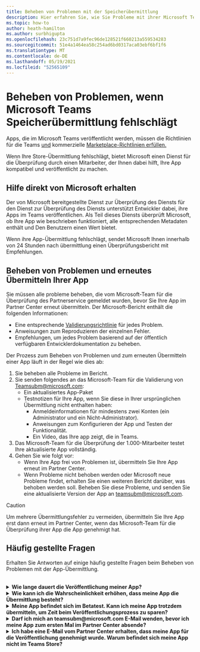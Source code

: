 ```yaml
---
title: Beheben von Problemen mit der Speicherübermittlung
description: Hier erfahren Sie, wie Sie Probleme mit ihrer Microsoft Teams beheben.
ms.topic: how-to
author: heath-hamilton
ms.author: surbhigupta
ms.openlocfilehash: 23c751d7a9fec96de128521f660213a559534283
ms.sourcegitcommit: 51e4a1464ea58c254ad6bd0317aca03ebf6bf1f6
ms.translationtype: MT
ms.contentlocale: de-DE
ms.lasthandoff: 05/19/2021
ms.locfileid: "52565109"
---
```

# <a name="resolve-issues-if-your-microsoft-teams-store-submission-fails"></a>Beheben von Problemen, wenn Microsoft Teams Speicherübermittlung fehlschlägt

Apps, die im Microsoft Teams veröffentlicht werden, müssen die Richtlinien für die Teams [und](~/concepts/deploy-and-publish/appsource/prepare/teams-store-validation-guidelines.md) kommerzielle [Marketplace-Richtlinien erfüllen.](/legal/marketplace/certification-policies)

Wenn Ihre Store-Übermittlung fehlschlägt, bietet Microsoft einen Dienst für die Überprüfung durch einen Mitarbeiter, der Ihnen dabei hilft, Ihre App kompatibel und veröffentlicht zu machen.

## <a name="get-help-directly-from-microsoft"></a>Hilfe direkt von Microsoft erhalten

Der von Microsoft bereitgestellte Dienst zur Überprüfung des Diensts für den Dienst zur Überprüfung des Diensts unterstützt Entwickler dabei, ihre Apps im Teams veröffentlichen. Als Teil dieses Diensts überprüft Microsoft, ob Ihre App wie beschrieben funktioniert, alle entsprechenden Metadaten enthält und Den Benutzern einen Wert bietet.

Wenn ihre App-Übermittlung fehlschlägt, sendet Microsoft Ihnen innerhalb von 24 Stunden nach übermittlung einen Überprüfungsbericht mit Empfehlungen.

## <a name="resolve-issues-and-resubmit-your-app"></a>Beheben von Problemen und erneutes Übermitteln Ihrer App

Sie müssen alle probleme beheben, die vom Microsoft-Team für die Überprüfung des Partnerservice gemeldet wurden, bevor Sie Ihre App im Partner Center erneut übermitteln. Der Microsoft-Bericht enthält die folgenden Informationen:

* Eine entsprechende [Validierungsrichtlinie](~/concepts/deploy-and-publish/appsource/prepare/teams-store-validation-guidelines.md) für jedes Problem.
* Anweisungen zum Reproduzieren der einzelnen Fehler.
* Empfehlungen, um jedes Problem basierend auf der öffentlich verfügbaren Entwicklerdokumentation zu beheben.

Der Prozess zum Beheben von Problemen und zum erneuten Übermitteln einer App läuft in der Regel wie dies ab:

1. Sie beheben alle Probleme im Bericht.
1. Sie senden folgendes an das Microsoft-Team für die Validierung von <a href="mailto:teamsubm@microsoft.com">Teamsubm@microsoft.com:</a>
   * Ein aktualisiertes App-Paket
   * Testnotizen für Ihre App, wenn Sie diese in Ihrer ursprünglichen Übermittlung nicht enthalten haben:
      * Anmeldeinformationen für mindestens zwei Konten (ein Administrator und ein Nicht-Administrator).
      * Anweisungen zum Konfigurieren der App und Testen der Funktionalität.
      * Ein Video, das Ihre app zeigt, die in Teams.
1. Das Microsoft-Team für die Überprüfung der 1.000-Mitarbeiter testet Ihre aktualisierte App vollständig.
1. Gehen Sie wie folgt vor:
   * Wenn Ihre App frei von Problemen ist, übermitteln Sie Ihre App erneut im Partner Center.
   * Wenn Probleme nicht behoben werden oder Microsoft neue Probleme findet, erhalten Sie einen weiteren Bericht darüber, was behoben werden soll. Beheben Sie diese Probleme, und senden Sie eine aktualisierte Version der App an <a href="mailto:teamsubm@microsoft.com">teamsubm@microsoft.com.</a>

> [!CAUTION]
> Um mehrere Übermittlungsfehler zu vermeiden, übermitteln Sie Ihre App erst dann erneut im Partner Center, wenn das Microsoft-Team für die Überprüfung ihrer App die App genehmigt hat.

## <a name="faq"></a>Häufig gestellte Fragen

Erhalten Sie Antworten auf einige häufig gestellte Fragen beim Beheben von Problemen mit der App-Übermittlung.

<br>

<details>

<summary><b>Wie lange dauert die Veröffentlichung meiner App?</b></summary>

Wenn Ihre Store-Übermittlung keine Probleme hat, wird Ihre App innerhalb von 1-2 Werktagen veröffentlicht. Wenn Ihre App ausfällt, gibt Ihnen ein Team von Microsoft Empfehlungen, um die Probleme zu beheben. Sobald Sie diese Korrekturen vorgenommen und eine aktualisierte App an dieses Team erneut senden, werden Sie in 24 Stunden benachrichtigt, ob Ihre App bereit ist, zu veröffentlichen oder noch mehr Arbeit benötigt.

<br>

</details>

<details>

<summary><b>Wie kann ich die Wahrscheinlichkeit erhöhen, dass meine App die Übermittlung besteht?</b></summary>

Wenn Sie folgendes tun, kann dies zu einer erfolgreichen Übermittlung führen:

1. Entwickeln Sie Ihre App basierend auf den [Teams Entwurfsrichtlinien](~/concepts/design/design-teams-app-overview.md).
1. Stellen Sie sicher, dass Ihre App die Teams [Und](~/concepts/deploy-and-publish/appsource/prepare/teams-store-validation-guidelines.md) Microsoft Commercial Marketplace Zertifizierungsrichtlinien [befolgt.](/legal/marketplace/certification-policies)
1. Testen Sie Ihr App-Paket mit [dem Microsoft Teams-App-Validierungstool](https://dev.teams.microsoft.com/appvalidation.html).
1. [Bereiten Sie Teams Store-Übermittlung vor.](~/concepts/deploy-and-publish/appsource/prepare/submission-checklist.md)

<br>

</details>

<details>

<summary><b>Meine App befindet sich im Betatest. Kann ich meine App trotzdem übermitteln, um Zeit beim Veröffentlichungsprozess zu sparen?</b></summary>

Nein. Microsoft überprüft nur produktionsbereite Apps.

<br>

</details>

<details>

<summary><b>Darf ich mich an teamsubm@microsoft.com E-Mail wenden, bevor ich meine App zum ersten Mal im Partner Center absende?</b></summary>

Nein. Microsoft beginnt erst mit der Validierung Ihrer App, wenn Sie Ihre App zum ersten Mal im Partner Center übermitteln.

<br>

</details>

<details>

<summary><b>Ich habe eine E-Mail vom Partner Center erhalten, dass meine App für die Veröffentlichung genehmigt wurde. Warum befindet sich meine App nicht im Teams Store?</b></summary>

Sobald Ihre App genehmigt wurde, dauert die Veröffentlichung in der Regel 1 bis 2 Werktage, je nach den Funktionen der App.Wenn Ihre App nach zwei Werktagen nicht veröffentlicht wurde, wenden Sie sich <a href="mailto:teamsubm@microsoft.com">an teamsubm@microsoft.com</a>.

<br>

</details>
